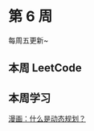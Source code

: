 # 第 6 周 <Badge text="已发布" type="warn"/>

每周五更新~



## 本周 LeetCode


<SolutionItem :dataSource="[
  {
    title: '0035 搜索插入的位置',
    imgUrl: 'https://w3fun-1253290453.cos.ap-chengdu.myqcloud.com/cattle/solution/easy/0035-search-insert-position.png',
    link: '/solution/easy/0035-search-insert-position.html'
  },
  {
    title: '0048 旋转图像',
    imgUrl: 'https://w3fun-1253290453.cos.ap-chengdu.myqcloud.com/cattle/solution/easy/0048-rotate-image.png',
    link: '/solution/easy/0048-rotate-image.html'
  },
  {
    title: '0053 最大子序和',
    imgUrl: 'https://w3fun-1253290453.cos.ap-chengdu.myqcloud.com/cattle/solution/easy/0053-maximum-subarray..png',
    link: '/solution/easy/0053-maximum-subarray..html'
  },
  {
    title: '0066 加一',
    imgUrl: 'https://w3fun-1253290453.cos.ap-chengdu.myqcloud.com/cattle/solution/easy/0066-plus-one.png',
    link: '/solution/easy/0066-plus-one.html'
  },
  {
    title: '0073 矩阵置零',
    imgUrl: 'https://w3fun-1253290453.cos.ap-chengdu.myqcloud.com/cattle/solution/easy/0073-set-matrix-zeroes.png',
    link: '/solution/easy/0073-set-matrix-zeroes.html'
  },
  {
    title: '0088 合并两个有序数组',
    imgUrl: 'https://w3fun-1253290453.cos.ap-chengdu.myqcloud.com/cattle/solution/easy/0088-merge-sorted-array.png',
    link: '/solution/easy/0088-merge-sorted-array.html'
  },
  {
    title: '0167 两数之和 II - 输入有序数组',
    imgUrl: 'https://w3fun-1253290453.cos.ap-chengdu.myqcloud.com/cattle/solution/easy/0167-two-sum-ii-input-array-is-sorted.png',
    link: '/solution/easy/0167-two-sum-ii-input-array-is-sorted.html'
  }
]" />



## 本周学习

[漫画：什么是动态规划？](https://juejin.im/post/5a29d52cf265da43333e4da7)
